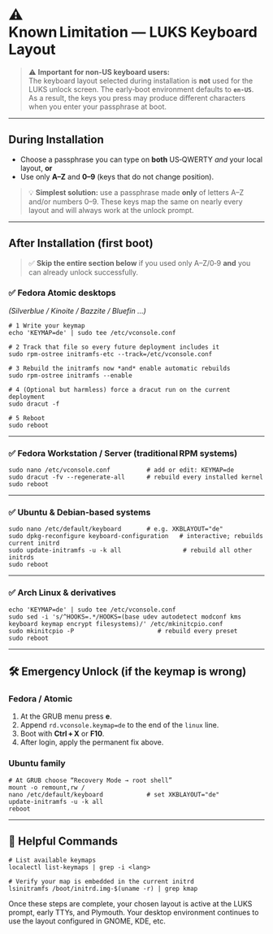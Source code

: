 
# ⚠️ Known Limitation — LUKS Keyboard Layout

> ⚠️ **Important for non‑US keyboard users:**  
> The keyboard layout selected during installation is **not** used for the LUKS unlock screen. The early‑boot environment defaults to **`en‑US`**.  
> As a result, the keys you press may produce different characters when you enter your passphrase at boot.

---

## During Installation
- Choose a passphrase you can type on **both** US‑QWERTY *and* your local layout, **or**  
- Use only **A–Z** and **0–9** (keys that do not change position).

> 💡 **Simplest solution:** use a passphrase made **only** of letters A–Z and/or numbers 0–9. These keys map the same on nearly every layout and will always work at the unlock prompt.

---

## After Installation (first boot)

> ✅ **Skip the entire section below** if you used only A–Z/0‑9 **and** you can already unlock successfully.

### ✅ Fedora Atomic desktops  
*(Silverblue / Kinoite / Bazzite / Bluefin …)*

    # 1 Write your keymap
    echo 'KEYMAP=de' | sudo tee /etc/vconsole.conf

    # 2 Track that file so every future deployment includes it
    sudo rpm-ostree initramfs-etc --track=/etc/vconsole.conf

    # 3 Rebuild the initramfs now *and* enable automatic rebuilds
    sudo rpm-ostree initramfs --enable

    # 4 (Optional but harmless) force a dracut run on the current deployment
    sudo dracut -f

    # 5 Reboot
    sudo reboot

---

### ✅ Fedora Workstation / Server (traditional RPM systems)

    sudo nano /etc/vconsole.conf          # add or edit: KEYMAP=de
    sudo dracut -fv --regenerate-all      # rebuild every installed kernel
    sudo reboot

---

### ✅ Ubuntu & Debian‑based systems

    sudo nano /etc/default/keyboard       # e.g. XKBLAYOUT="de"
    sudo dpkg-reconfigure keyboard-configuration   # interactive; rebuilds current initrd
    sudo update-initramfs -u -k all                 # rebuild all other initrds
    sudo reboot

---

### ✅ Arch Linux & derivatives

    echo 'KEYMAP=de' | sudo tee /etc/vconsole.conf
    sudo sed -i 's/^HOOKS=.*/HOOKS=(base udev autodetect modconf kms keyboard keymap encrypt filesystems)/' /etc/mkinitcpio.conf
    sudo mkinitcpio -P                       # rebuild every preset
    sudo reboot

---

## 🛠️ Emergency Unlock (if the keymap is wrong)

### Fedora / Atomic
1. At the GRUB menu press **e**.  
2. Append `rd.vconsole.keymap=de` to the end of the `linux` line.  
3. Boot with **Ctrl + X** or **F10**.  
4. After login, apply the permanent fix above.

### Ubuntu family

    # At GRUB choose “Recovery Mode → root shell”
    mount -o remount,rw /
    nano /etc/default/keyboard            # set XKBLAYOUT="de"
    update-initramfs -u -k all
    reboot

---

## 📘 Helpful Commands

    # List available keymaps
    localectl list-keymaps | grep -i <lang>

    # Verify your map is embedded in the current initrd
    lsinitramfs /boot/initrd.img-$(uname -r) | grep kmap

Once these steps are complete, your chosen layout is active at the LUKS prompt, early TTYs, and Plymouth. Your desktop environment continues to use the layout configured in GNOME, KDE, etc.
